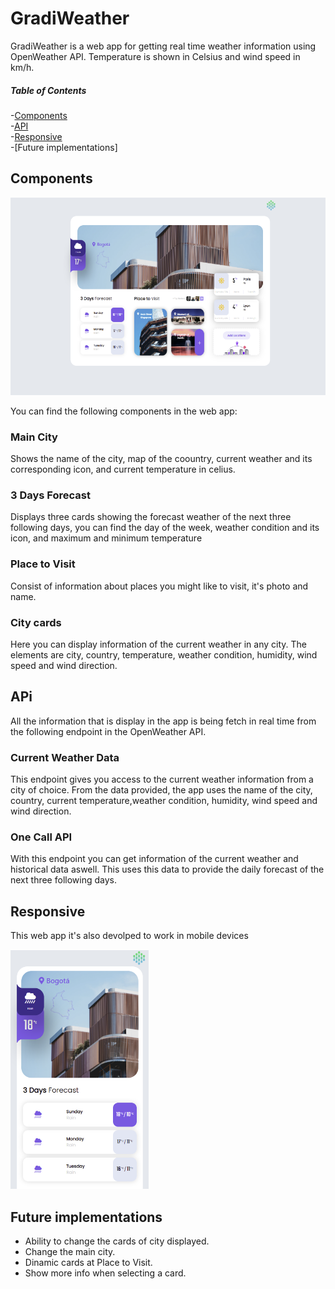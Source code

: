 # GradiWeather

GradiWeather is a web app for getting real time weather information using OpenWeather API. Temperature is shown in Celsius and wind speed in km/h.

##### Table of Contents

-[Components](#components)  
-[API](#api)  
-[Responsive](#responsive)  
-[Future implementations]

## Components

![Screenshot](Screenshot.png)


You can find the following components in the web app:

### Main City

Shows the name of the city, map of the coountry, current weather and its corresponding icon, and current temperature in celius.

### 3 Days Forecast

Displays three cards showing the forecast weather of the next three following days, you can find the day of the week, weather condition and its icon, and maximum and minimum temperature

### Place to Visit

Consist of information about places you might like to visit, it's photo and name.

### City cards

Here you can display information of the current weather in any city. The elements are city, country, temperature, weather condition, humidity, wind speed and wind direction.

## APi

All the information that is display in the app is being fetch in real time from the following endpoint in the OpenWeather API.

### Current Weather Data

This endpoint gives you access to the current weather information from a city of choice. From the data provided, the app uses the name of the city, country, current temperature,weather condition, humidity, wind speed and wind direction. 

### One Call API

With this endpoint you can get information of the current weather and historical data aswell. This uses this data to provide the daily forecast of the next three following days.

## Responsive

This web app it's also devolped to work in mobile devices  

![Screenshot](ScreenshotMobile.png)

## Future implementations

- Ability to change the cards of city displayed.  
- Change the main city.  
- Dinamic cards at Place to Visit.  
- Show more info when selecting a card.
